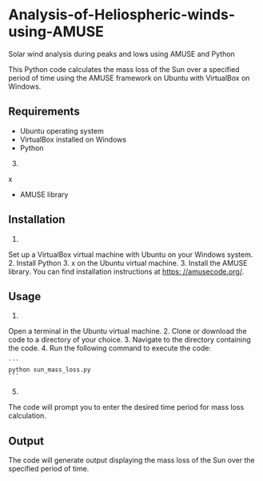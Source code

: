# Analysis-of-Heliospheric-winds-using-AMUSE
Solar wind analysis during peaks and lows using AMUSE and Python

This Python code calculates the mass loss of the Sun over a specified period of time 
using
 the AMUSE framework 
on
 Ubuntu 
with
 VirtualBox 
on
 Windows.

## Requirements


- Ubuntu operating system
- VirtualBox installed 
on
 Windows
- Python 
3.
x
- AMUSE library

## Installation


1.
 Set up a VirtualBox 
virtual
 machine 
with
 Ubuntu 
on
 your Windows system.
2.
 Install Python 
3.
x 
on
 the Ubuntu 
virtual
 machine.
3.
 Install the AMUSE library. You can find installation instructions at [https:
//amusecode.org/](https://amusecode.org/).


## Usage


1.
 Open a terminal 
in
 the Ubuntu 
virtual
 machine.
2.
 Clone 
or
 download the code to a directory of your choice.
3.
 Navigate to the directory containing the code.
4.
 Run the following command to execute the code:

    ```
    python sun_mass_loss.py
    ```

5.
 The code will prompt you to enter the desired time period 
for
 mass loss calculation.

## Output


The code will generate output displaying the mass loss of the Sun over the specified period of time.
